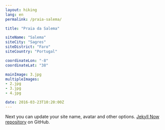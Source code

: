 ```yaml
---
layout: hiking
lang: en
permalink: /praia-salema/

title: "Praia da Salema"

siteName: "Salema"
siteCity: "Sagres"
siteDistrict: "Faro"
siteCountry: "Portugal"

coordinateLon: "-8"
coordinateLat: "38"

mainImage: 3.jpg
multipleImages:
- 2.jpg
- 3.jpg
- 4.jpg

date: 2016-03-23T10:20:00Z
---
```


Next you can update your site name, avatar and other options.
[Jekyll Now repository](https://github.com/barryclark/jekyll-now) on GitHub.
